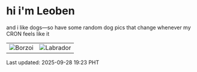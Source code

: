 # hi i'm Leoben

and i like dogs—so have some random dog pics that change whenever my CRON feels like it

|  |  |
|--------|----------|
| ![Borzoi](https://random-dog-vercel.vercel.app/api/random-borzoi?v=1759058585) | ![Labrador](https://random-dog-vercel.vercel.app/api/random-labrador?v=1759058585) |

Last updated: 2025-09-28 19:23 PHT

